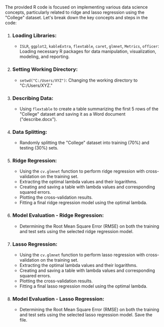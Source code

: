 The provided R code is focused on implementing various data science concepts, particularly related to ridge and lasso regression using the "College" dataset. Let's break down the key concepts and steps in the code:

1. ### Loading Libraries:
   - `ISLR`, `ggplot2`, `kableExtra`, `flextable`, `caret`, `glmnet`, `Metrics`, `officer`: Loading necessary R packages for data manipulation, visualization, modeling, and reporting.

2. ### Setting Working Directory:
   - `setwd("C:/Users/XYZ")`: Changing the working directory to "C:/Users/XYZ."

3. ### Describing Data:
   - Using `flextable` to create a table summarizing the first 5 rows of the "College" dataset and saving it as a Word document ("describe.docx").

4. ### Data Splitting:
   - Randomly splitting the "College" dataset into training (70%) and testing (30%) sets.

5. ### Ridge Regression:
   - Using the `cv.glmnet` function to perform ridge regression with cross-validation on the training set.
   - Extracting the optimal lambda values and their logarithms.
   - Creating and saving a table with lambda values and corresponding squared errors.
   - Plotting the cross-validation results.
   - Fitting a final ridge regression model using the optimal lambda.

6. ### Model Evaluation - Ridge Regression:
   - Determining the Root Mean Square Error (RMSE) on both the training and test sets using the selected ridge regression model.

7. ### Lasso Regression:
   - Using the `cv.glmnet` function to perform lasso regression with cross-validation on the training set.
   - Extracting the optimal lambda values and their logarithms.
   - Creating and saving a table with lambda values and corresponding squared errors.
   - Plotting the cross-validation results.
   - Fitting a final lasso regression model using the optimal lambda.

8. ### Model Evaluation - Lasso Regression:
   - Determining the Root Mean Square Error (RMSE) on both the training and test sets using the selected lasso regression model.
   Save the file.